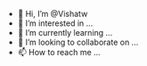 - 👋 Hi, I’m @Vishatw
- 👀 I’m interested in ...
- 🌱 I’m currently learning ...
- 💞️ I’m looking to collaborate on ...
- 📫 How to reach me ...

<!---
Vishatw/Vishatw is a ✨ special ✨ repository because its `README.md` (this file) appears on your GitHub profile.
You can click the Preview link to take a look at your changes.
--->
